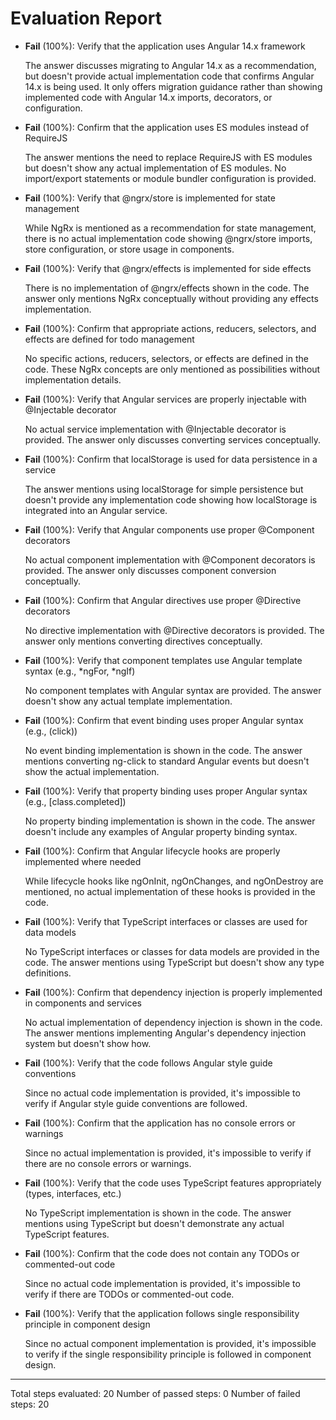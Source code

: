 # Evaluation Report

- **Fail** (100%): Verify that the application uses Angular 14.x framework
  
  The answer discusses migrating to Angular 14.x as a recommendation, but doesn't provide actual implementation code that confirms Angular 14.x is being used. It only offers migration guidance rather than showing implemented code with Angular 14.x imports, decorators, or configuration.

- **Fail** (100%): Confirm that the application uses ES modules instead of RequireJS
  
  The answer mentions the need to replace RequireJS with ES modules but doesn't show any actual implementation of ES modules. No import/export statements or module bundler configuration is provided.

- **Fail** (100%): Verify that @ngrx/store is implemented for state management
  
  While NgRx is mentioned as a recommendation for state management, there is no actual implementation code showing @ngrx/store imports, store configuration, or store usage in components.

- **Fail** (100%): Verify that @ngrx/effects is implemented for side effects
  
  There is no implementation of @ngrx/effects shown in the code. The answer only mentions NgRx conceptually without providing any effects implementation.

- **Fail** (100%): Confirm that appropriate actions, reducers, selectors, and effects are defined for todo management
  
  No specific actions, reducers, selectors, or effects are defined in the code. These NgRx concepts are only mentioned as possibilities without implementation details.

- **Fail** (100%): Verify that Angular services are properly injectable with @Injectable decorator
  
  No actual service implementation with @Injectable decorator is provided. The answer only discusses converting services conceptually.

- **Fail** (100%): Confirm that localStorage is used for data persistence in a service
  
  The answer mentions using localStorage for simple persistence but doesn't provide any implementation code showing how localStorage is integrated into an Angular service.

- **Fail** (100%): Verify that Angular components use proper @Component decorators
  
  No actual component implementation with @Component decorators is provided. The answer only discusses component conversion conceptually.

- **Fail** (100%): Confirm that Angular directives use proper @Directive decorators
  
  No directive implementation with @Directive decorators is provided. The answer only mentions converting directives conceptually.

- **Fail** (100%): Verify that component templates use Angular template syntax (e.g., *ngFor, *ngIf)
  
  No component templates with Angular syntax are provided. The answer doesn't show any actual template implementation.

- **Fail** (100%): Confirm that event binding uses proper Angular syntax (e.g., (click))
  
  No event binding implementation is shown in the code. The answer mentions converting ng-click to standard Angular events but doesn't show the actual implementation.

- **Fail** (100%): Verify that property binding uses proper Angular syntax (e.g., [class.completed])
  
  No property binding implementation is shown in the code. The answer doesn't include any examples of Angular property binding syntax.

- **Fail** (100%): Confirm that Angular lifecycle hooks are properly implemented where needed
  
  While lifecycle hooks like ngOnInit, ngOnChanges, and ngOnDestroy are mentioned, no actual implementation of these hooks is provided in the code.

- **Fail** (100%): Verify that TypeScript interfaces or classes are used for data models
  
  No TypeScript interfaces or classes for data models are provided in the code. The answer mentions using TypeScript but doesn't show any type definitions.

- **Fail** (100%): Confirm that dependency injection is properly implemented in components and services
  
  No actual implementation of dependency injection is shown in the code. The answer mentions implementing Angular's dependency injection system but doesn't show how.

- **Fail** (100%): Verify that the code follows Angular style guide conventions
  
  Since no actual code implementation is provided, it's impossible to verify if Angular style guide conventions are followed.

- **Fail** (100%): Confirm that the application has no console errors or warnings
  
  Since no actual implementation is provided, it's impossible to verify if there are no console errors or warnings.

- **Fail** (100%): Verify that the code uses TypeScript features appropriately (types, interfaces, etc.)
  
  No TypeScript implementation is shown in the code. The answer mentions using TypeScript but doesn't demonstrate any actual TypeScript features.

- **Fail** (100%): Confirm that the code does not contain any TODOs or commented-out code
  
  Since no actual code implementation is provided, it's impossible to verify if there are TODOs or commented-out code.

- **Fail** (100%): Verify that the application follows single responsibility principle in component design
  
  Since no actual component implementation is provided, it's impossible to verify if the single responsibility principle is followed in component design.

---

Total steps evaluated: 20
Number of passed steps: 0
Number of failed steps: 20
